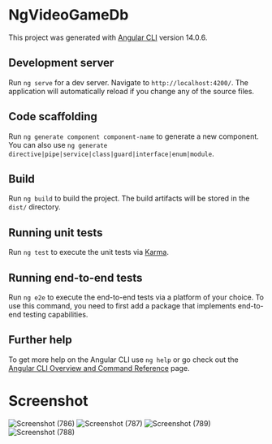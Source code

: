 # NgVideoGameDb

This project was generated with [Angular CLI](https://github.com/angular/angular-cli) version 14.0.6.

## Development server

Run `ng serve` for a dev server. Navigate to `http://localhost:4200/`. The application will automatically reload if you change any of the source files.

## Code scaffolding

Run `ng generate component component-name` to generate a new component. You can also use `ng generate directive|pipe|service|class|guard|interface|enum|module`.

## Build

Run `ng build` to build the project. The build artifacts will be stored in the `dist/` directory.

## Running unit tests

Run `ng test` to execute the unit tests via [Karma](https://karma-runner.github.io).

## Running end-to-end tests

Run `ng e2e` to execute the end-to-end tests via a platform of your choice. To use this command, you need to first add a package that implements end-to-end testing capabilities.

## Further help

To get more help on the Angular CLI use `ng help` or go check out the [Angular CLI Overview and Command Reference](https://angular.io/cli) page.
# Screenshot
![Screenshot (786)](https://user-images.githubusercontent.com/109726407/182095808-2656ca9c-ad25-4741-9d38-17d1bd089289.png)
![Screenshot (787)](https://user-images.githubusercontent.com/109726407/182095888-7bd930e4-5a8d-4eb4-8a5c-e977e88418a8.png)
![Screenshot (789)](https://user-images.githubusercontent.com/109726407/182095923-b47de370-5ea5-4b3d-a3da-9489a48f44bd.png)
![Screenshot (788)](https://user-images.githubusercontent.com/109726407/182096278-7f4e87aa-e266-4b15-a6bc-76b4606212f1.png)
